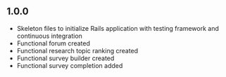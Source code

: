 ## 1.0.0

- Skeleton files to initialize Rails application with testing framework and continuous integration
- Functional forum created
- Functional research topic ranking created
- Functional survey builder created
- Functional survey completion added
